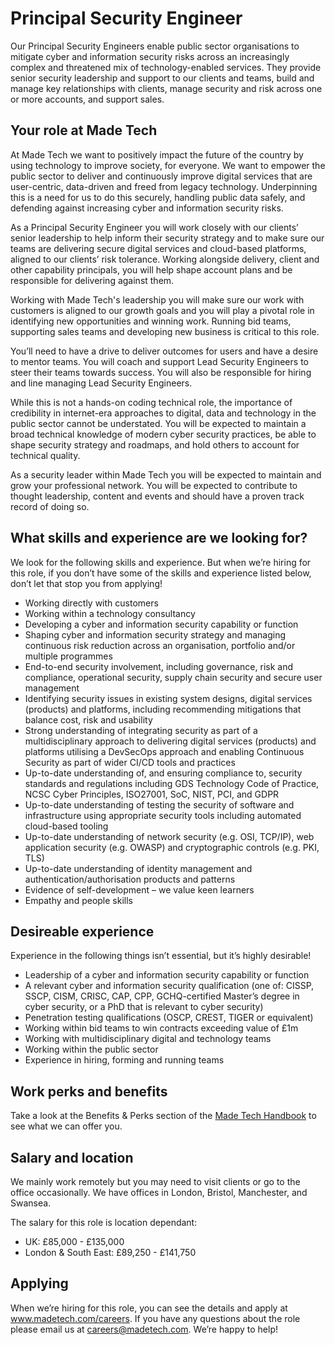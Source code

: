 # Principal Security Engineer

Our Principal Security Engineers enable public sector organisations to mitigate cyber and information security risks across an increasingly complex and threatened mix of technology-enabled services. They provide senior security leadership and support to our clients and teams, build and manage key relationships with clients, manage security and risk across one or more accounts, and support sales.

## Your role at Made Tech

At Made Tech we want to positively impact the future of the country by using technology to improve society, for everyone. We want to empower the public sector to deliver and continuously improve digital services that are user-centric, data-driven and freed from legacy technology. Underpinning this is a need for us to do this securely, handling public data safely, and defending against increasing cyber and information security risks.

As a Principal Security Engineer you will work closely with our clients’ senior leadership to help inform their security strategy and to make sure our teams are delivering secure digital services and cloud-based platforms, aligned to our clients’ risk tolerance. Working alongside delivery, client and other capability principals, you will help shape account plans and be responsible for delivering against them.

Working with Made Tech's leadership you will make sure our work with customers is aligned to our growth goals and you will play a pivotal role in identifying new opportunities and winning work. Running bid teams, supporting sales teams and developing new business is critical to this role.

You’ll need to have a drive to deliver outcomes for users and have a desire to mentor teams. You will coach and support Lead Security Engineers to steer their teams towards success. You will also be responsible for hiring and line managing Lead Security Engineers.

While this is not a hands-on coding technical role, the importance of credibility in internet-era approaches to digital, data and technology in the public sector cannot be understated. You will be expected to maintain a broad technical knowledge of modern cyber security practices, be able to shape security strategy and roadmaps, and hold others to account for technical quality.

As a security leader within Made Tech you will be expected to maintain and grow your professional network. You will be expected to contribute to thought leadership, content and events and should have a proven track record of doing so.

## What skills and experience are we looking for?

We look for the following skills and experience. But when we’re hiring for this role, if you don’t have some of the skills and experience listed below, don’t let that stop you from applying! 

* Working directly with customers
* Working within a technology consultancy
* Developing a cyber and information security capability or function
* Shaping cyber and information security strategy and managing continuous risk reduction across an organisation, portfolio and/or multiple programmes
* End-to-end security involvement, including governance, risk and compliance, operational security, supply chain security and secure user management
* Identifying security issues in existing system designs, digital services (products) and platforms, including recommending mitigations that balance cost, risk and usability
* Strong understanding of integrating security as part of a multidisciplinary approach to delivering digital services (products) and platforms utilising a DevSecOps approach and enabling Continuous Security as part of wider CI/CD tools and practices
* Up-to-date understanding of, and ensuring compliance to, security standards and regulations including GDS Technology Code of Practice, NCSC Cyber Principles, ISO27001, SoC, NIST, PCI, and GDPR
* Up-to-date understanding of testing the security of software and infrastructure using appropriate security tools including automated cloud-based tooling
* Up-to-date understanding of network security (e.g. OSI, TCP/IP), web application security (e.g. OWASP) and cryptographic controls (e.g. PKI, TLS)
* Up-to-date understanding of identity management and authentication/authorisation products and patterns
* Evidence of self-development – we value keen learners
* Empathy and people skills


## Desireable experience

Experience in the following things isn’t essential, but it’s highly desirable!

- Leadership of a cyber and information security capability or function
- A relevant cyber and information security qualification (one of: CISSP, SSCP, CISM, CRISC, CAP, CPP, GCHQ-certified Master’s degree in cyber security, or a PhD that is relevant to cyber security)
- Penetration testing qualifications (OSCP, CREST, TIGER or equivalent)
- Working within bid teams to win contracts exceeding value of £1m
- Working with multidisciplinary digital and technology teams
- Working within the public sector
- Experience in hiring, forming and running teams

## Work perks and benefits

Take a look at the Benefits & Perks section of the [Made Tech Handbook](https://github.com/madetech/handbook) to see what we can offer you.

## Salary and location

We mainly work remotely but you may need to visit clients or go to the office occasionally. We have offices in London, Bristol, Manchester, and Swansea. 

The salary for this role is location dependant:
* UK: £85,000 - £135,000
* London & South East: £89,250 - £141,750

## Applying

When we’re hiring for this role, you can see the details and apply at www.madetech.com/careers. If you have any questions about the role please email us at careers@madetech.com. We’re happy to help!

